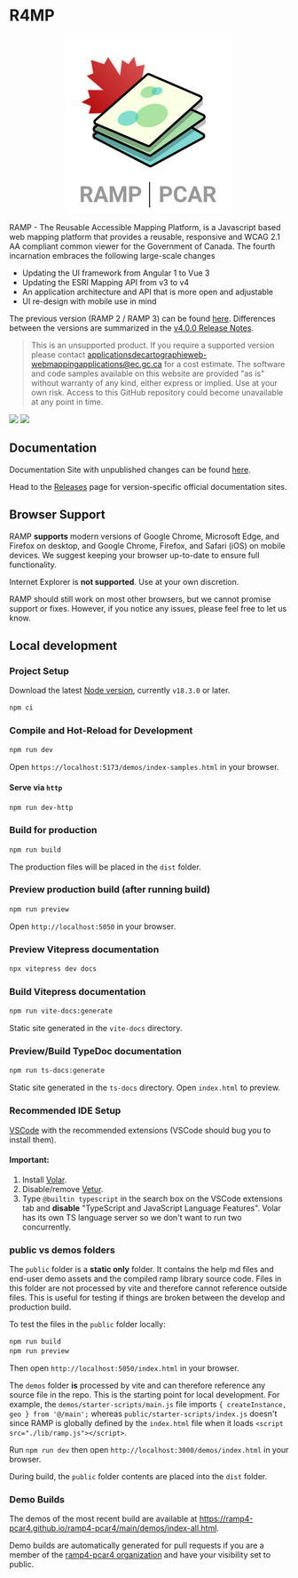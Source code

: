 # R4MP

<p align="center"><img src="./assets/logo.svg"></p>

RAMP - The Reusable Accessible Mapping Platform, is a Javascript based web mapping platform that provides a reusable, responsive and WCAG 2.1 AA compliant common viewer for the Government of Canada. The fourth incarnation embraces the following large-scale changes

-   Updating the UI framework from Angular 1 to Vue 3
-   Updating the ESRI Mapping API from v3 to v4
-   An application architecture and API that is more open and adjustable
-   UI re-design with mobile use in mind

The previous version (RAMP 2 / RAMP 3) can be found [here](https://github.com/fgpv-vpgf/fgpv-vpgf). Differences between the versions are summarized in the [v4.0.0 Release Notes](https://github.com/ramp4-pcar4/ramp4-pcar4/releases/tag/v4.0.0).

> This is an unsupported product. If you require a supported version please contact applicationsdecartographieweb-webmappingapplications@ec.gc.ca for a cost estimate. The software and code samples available on this website are provided "as is" without warranty of any kind, either express or implied. Use at your own risk. Access to this GitHub repository could become unavailable at any point in time.

![](https://byob.yarr.is/ramp4-pcar4/ramp4-pcar4/tsbadge) ![](https://byob.yarr.is/ramp4-pcar4/ramp4-pcar4/lintbadge)

## Documentation

Documentation Site with unpublished changes can be found [here](https://ramp4-pcar4.github.io/ramp4-pcar4/main/docs/).

Head to the [Releases](https://github.com/ramp4-pcar4/ramp4-pcar4/releases) page for version-specific official documentation sites.

## Browser Support

RAMP **supports** modern versions of Google Chrome, Microsoft Edge, and Firefox on desktop, and Google Chrome, Firefox, and Safari (iOS) on mobile devices. We suggest keeping your browser up-to-date to ensure full functionality.

Internet Explorer is **not supported**. Use at your own discretion. 

RAMP should still work on most other browsers, but we cannot promise support or fixes. However, if you notice any issues, please feel free to let us know.

## Local development

### Project Setup

Download the latest [Node version](https://nodejs.org/en/download/), currently `v18.3.0` or later.

```sh
npm ci
```

### Compile and Hot-Reload for Development

```sh
npm run dev
```

Open `https://localhost:5173/demos/index-samples.html` in your browser.

#### Serve via `http`

```sh
npm run dev-http
```

### Build for production

```sh
npm run build
```

The production files will be placed in the `dist` folder.

### Preview production build (after running build)

```sh
npm run preview
```

Open `http://localhost:5050` in your browser.

###  Preview Vitepress documentation

```sh
npx vitepress dev docs
```

###  Build Vitepress documentation

```sh
npm run vite-docs:generate
```

Static site generated in the `vite-docs` directory.


###  Preview/Build TypeDoc documentation

```sh
npm run ts-docs:generate
```

Static site generated in the `ts-docs` directory. Open `index.html` to preview.

### Recommended IDE Setup

[VSCode](https://code.visualstudio.com/) with the recommended extensions (VSCode should bug you to install them).

#### Important:

1. Install [Volar](https://marketplace.visualstudio.com/items?itemName=vue.volar).
2. Disable/remove [Vetur](https://marketplace.visualstudio.com/items?itemName=octref.vetur).
3. Type `@builtin typescript` in the search box on the VSCode extensions tab and **disable** "TypeScript and JavaScript Language Features". Volar has its own TS language server so we don't want to run two concurrently.

### public vs demos folders

The `public` folder is a **static only** folder. It contains the help md files and end-user demo assets and the compiled ramp library source code. Files in this folder are not processed by vite and therefore cannot reference outside files. This is useful for testing if things are broken between the develop and production build.

To test the files in the `public` folder locally:

```js
npm run build
npm run preview
```

Then open `http://localhost:5050/index.html` in your browser.

The `demos` folder **is** processed by vite and can therefore reference any source file in the repo. This is the starting point for local development. For example, the `demos/starter-scripts/main.js` file imports `{ createInstance, geo } from '@/main';` whereas `public/starter-scripts/index.js` doesn't since RAMP is globally defined by the `index.html` file when it loads `<script src="./lib/ramp.js"></script>`.

Run `npm run dev` then open `http://localhost:3000/demos/index.html` in your browser.

During build, the `public` folder contents are placed into the `dist` folder.

### Demo Builds

The demos of the most recent build are available at https://ramp4-pcar4.github.io/ramp4-pcar4/main/demos/index-all.html.

Demo builds are automatically generated for pull requests if you are a member of the [ramp4-pcar4 organization](https://github.com/orgs/ramp4-pcar4/people) and have your visibility set to public.
